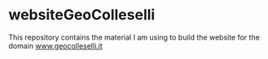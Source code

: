 # websiteGeoColleselli

This repository contains the material I am using to build the website for the domain www.geocolleselli.it
